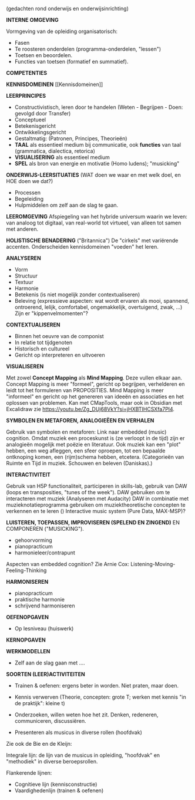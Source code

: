 (gedachten rond onderwijs en onderwijsinrichting)

**INTERNE OMGEVING**

Vormgeving van de opleiding organisatorisch:
- Fasen
- Te roosteren onderdelen (programma-onderdelen, "lessen")
- Toetsen en beoordelen.
- Functies van toetsen (formatief en summatief).

**COMPETENTIES**

**KENNISDOMEINEN**
[[Kennisdomeinen]]

**LEERPRINCIPES**
- Constructivistisch, leren door te handelen (Weten  - Begrijpen - Doen: gevolgd door Transfer)
- Conceptueel
- Betekenisgericht 
- Ontwikkelingsgericht
- Gestaltmatig: (Patronen, Principes, Theorieën)
- **TAAL** als essentieel medium bij communicatie, ook **functies** van taal (grammatica, dialectica, retorica)
- **VISUALISERING** als essentieel medium
- **SPEL** als bron van energie en motivatie (Homo ludens); "musicking"

**ONDERWIJS-LEERSITUATIES** (WAT doen we waar en met welk doel, en HOE doen we dat?)
- Processen
- Begeleiding
- Hulpmiddelen om zelf aan de slag te gaan.

**LEEROMGEVING**
Afspiegeling van het hybride universum waarin we leven: van analoog tot digitaal, van real-world tot virtueel, van alleen tot samen met anderen.

**HOLISTISCHE BENADERING** ("Britannica") 
De "cirkels" met variërende accenten.
Onderscheiden kennisdomeinen "voeden" het leren.

**ANALYSEREN**
- Vorm
- Structuur
- Textuur
- Harmonie
- Betekenis (is niet mogelijk zonder contextualiseren)
- Beleving (expressieve aspecten: wat wordt ervaren als mooi, spannend, ontroerend, lelijk, comfortabel, ongemakkelijk, overtuigend, zwak, ...) Zijn er "kippenvelmomenten"?

**CONTEXTUALISEREN**
- Binnen het oeuvre van de componist
- In relatie tot tijdgenoten
- Historisch en cultureel 
- Gericht op interpreteren en uitvoeren

**VISUALISEREN**

Met zowel **Concept Mapping** als **Mind Mapping**. Deze vullen elkaar aan. Concept Mapping is meer "formeel", gericht op begrijpen, verhelderen en leidt tot het formuleren van PROPOSITIES. Mind Mapping is meer "informeel" en gericht op het genereren van ideeën en associaties en het oplossen van problemen.
Kan met CMapTools, maar ook in Obsidian met Excalidraw zie https://youtu.be/Zg_DUj68VkY?si=jHXBTIHCSXfa7Pl4. 

**SYMBOLEN EN METAFOREN, ANALOGIEËEN EN VERHALEN**

Gebruik van symbolen en metaforen: Link naar embedded (music) cognition.
Omdat muziek een proceskunst is (ze verloopt in de tijd) zijn er analogieën mogelijk met poëzie en literatuur. Ook muziek kan een "plot" hebben, een weg afleggen, een sfeer oproepen, tot een bepaalde ontknoping komen, een (rijm)schema hebben, etcetera. 
(Categorieën van Ruimte en Tijd in muziek.
Schouwen en beleven (Daniskas).)

**INTERACTIVITEIT**

Gebruik van H5P functionaliteit, participeren in skills-lab, gebruik van DAW (loops en transposities, "tunes of the week").
DAW gebruiken om te interacteren met muziek (Analyseren met Audacity)
DAW in combinatie met muzieknotatieprogramma gebruiken om muziektheoretische concepten te verkennen en te leren ()
Interactive music system (Pure Data, MAX-MSP)?

**LUISTEREN, TOEPASSEN, IMPROVISEREN (SPELEND EN ZINGEND)** EN COMPONEREN ("MUSICKING").
- gehoorvorming
- pianopracticum
- harmonieleer/contrapunt

Aspecten van embedded cognition? 
Zie Arnie Cox: Listening-Moving-Feeling-Thinking

**HARMONISEREN** 
- pianopracticum
- praktische harmonie
- schrijvend harmoniseren

**OEFENOPGAVEN**
- Op lesniveau (huiswerk)

**KERNOPGAVEN**

**WERKMODELLEN**
- Zelf aan de slag gaan met ....

**SOORTEN (LEER)ACTIVITEITEN**
- Trainen & oefenen: ergens beter in worden. Niet praten, maar doen.
- Kennis verwerven (Theorie, concepten: grote T; werken met kennis "in de praktijk": kleine t)
- Onderzoeken, willen weten hoe het zit. Denken, redeneren, communiceren, discussiëren.

- Presenteren als musicus in diverse rollen (hoofdvak)

Zie ook de Bie en de Kleijn:

Integrale lijn: de lijn van de musicus in opleiding, "hoofdvak" en "methodiek" in diverse beroepsrollen.

Flankerende lijnen:
- Cognitieve lijn (kennisconstructie)
- Vaardighedenlijn (trainen & oefenen)

